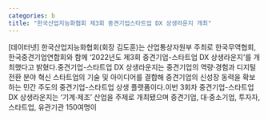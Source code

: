 ```yaml
---
categories: b
title: "한국산업지능화협회 제3회 중견기업스타트업 DX 상생라운지 개최"
---
```

[데이터넷] 한국산업지능화협회(회장 김도훈)는 산업통상자원부 주최로 한국무역협회, 한국중견기업연합회와 함께 ‘2022년도 제3회 중견기업-스타트업 DX 상생라운지’를 개최했다고 밝혔다.중견기업-스타트업 DX 상생라운지는 중견기업의 역량·경험과 디지털 전환 분야 혁신 스타트업의 기술 및 아이디어를 결합해 중견기업의 신성장 동력을 확보하는 민간 주도의 중견기업-스타트업 상생 플랫폼이다.이번 3회차 중견기업-스타트업 DX 상생라운지는 ‘기계·제조’ 산업을 주제로 개최됐으며 중견기업, 대·중소기업, 투자자, 스타트업, 유관기관 150여명이